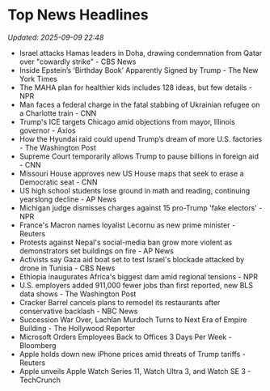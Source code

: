 # Top News Headlines

_Updated: 2025-09-09 22:48_

- Israel attacks Hamas leaders in Doha, drawing condemnation from Qatar over "cowardly strike" - CBS News
- Inside Epstein’s ‘Birthday Book’ Apparently Signed by Trump - The New York Times
- The MAHA plan for healthier kids includes 128 ideas, but few details - NPR
- Man faces a federal charge in the fatal stabbing of Ukrainian refugee on a Charlotte train - CNN
- Trump's ICE targets Chicago amid objections from mayor, Illinois governor - Axios
- How the Hyundai raid could upend Trump’s dream of more U.S. factories - The Washington Post
- Supreme Court temporarily allows Trump to pause billions in foreign aid - CNN
- Missouri House approves new US House maps that seek to erase a Democratic seat - CNN
- US high school students lose ground in math and reading, continuing yearslong decline - AP News
- Michigan judge dismisses charges against 15 pro-Trump 'fake electors' - NPR
- France's Macron names loyalist Lecornu as new prime minister - Reuters
- Protests against Nepal's social-media ban grow more violent as demonstrators set buildings on fire - AP News
- Activists say Gaza aid boat set to test Israel's blockade attacked by drone in Tunisia - CBS News
- Ethiopia inaugurates Africa's biggest dam amid regional tensions - NPR
- U.S. employers added 911,000 fewer jobs than first reported, new BLS data shows - The Washington Post
- Cracker Barrel cancels plans to remodel its restaurants after conservative backlash - NBC News
- Succession War Over, Lachlan Murdoch Turns to Next Era of Empire Building - The Hollywood Reporter
- Microsoft Orders Employees Back to Offices 3 Days Per Week - Bloomberg
- Apple holds down new iPhone prices amid threats of Trump tariffs - Reuters
- Apple unveils Apple Watch Series 11, Watch Ultra 3, and Watch SE 3 - TechCrunch